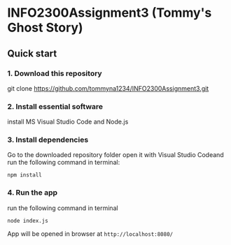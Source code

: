 # INFO2300Assignment3 (Tommy's Ghost Story)

## Quick start

### 1. Download this repository
git clone https://github.com/tommyna1234/INFO2300Assignment3.git

### 2. Install essential software
install MS Visual Studio Code and Node.js

### 3. Install dependencies

Go to the downloaded repository folder open it with Visual Studio Codeand run the following command in terminal:
```
npm install
```
### 4. Run the app
run the following command in terminal
```
node index.js
```
App will be opened in browser at `http://localhost:8080/`
